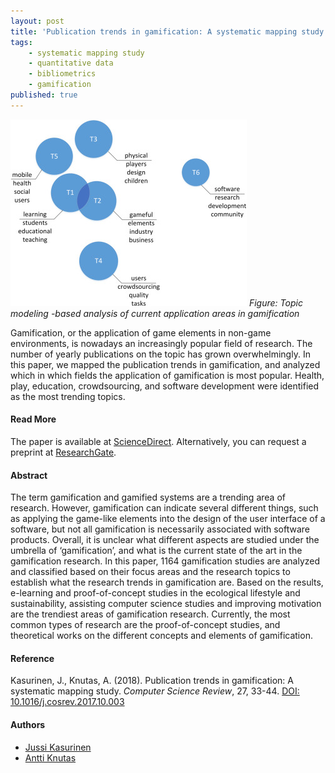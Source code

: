 ```yaml
---
layout: post
title: 'Publication trends in gamification: A systematic mapping study'
tags:
    - systematic mapping study
    - quantitative data
    - bibliometrics
    - gamification 
published: true
---
```


![Figure: Topic modeling -based analysis of current application areas in gamification](/assets/img/2017-12-11-lda.jpg)
*Figure: Topic modeling -based analysis of current application areas in gamification*

Gamification, or the application of game elements in non-game environments, is nowadays an increasingly popular field of research. The number of yearly publications on the topic has grown overwhelmingly. In this paper, we mapped the publication trends in gamification, and analyzed which in which fields the application of gamification is most popular. Health, play, education, crowdsourcing, and software development were identified as the most trending topics.

#### Read More
The paper is available at [ScienceDirect](https://www.sciencedirect.com/science/article/pii/S1574013716301769). Alternatively, you can request a preprint at [ResearchGate](https://www.researchgate.net/publication/321626181_Publication_trends_in_gamification_A_systematic_mapping_study).

#### Abstract
The term gamification and gamified systems are a trending area of research. However, gamification can indicate several different things, such as applying the game-like elements into the design of the user interface of a software, but not all gamification is necessarily associated with software products. Overall, it is unclear what different aspects are studied under the umbrella of ‘gamification’, and what is the current state of the art in the gamification research. In this paper, 1164 gamification studies are analyzed and classified based on their focus areas and the research topics to establish what the research trends in gamification are. Based on the results, e-learning and proof-of-concept studies in the ecological lifestyle and sustainability, assisting computer science studies and improving motivation are the trendiest areas of gamification research. Currently, the most common types of research are the proof-of-concept studies, and theoretical works on the different concepts and elements of gamification.

#### Reference
Kasurinen, J., Knutas, A. (2018). Publication trends in gamification: A systematic mapping study. *Computer Science Review*, 27, 33-44. [DOI: 10.1016/j.cosrev.2017.10.003](10.1016/j.cosrev.2017.10.003)


#### Authors
* [Jussi Kasurinen](https://twitter.com/jkasurin)
* [Antti Knutas](https://twitter.com/aknutas)
